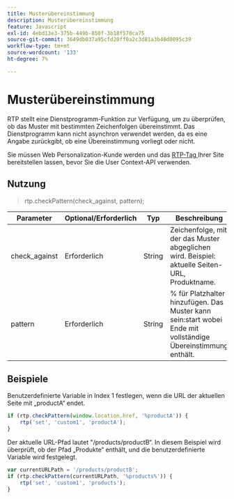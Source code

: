 ```yaml
---
title: Musterübereinstimmung
description: Musterübereinstimmung
feature: Javascript
exl-id: 4ebd13e3-375b-449b-850f-3b18f570ca75
source-git-commit: 3649db037a95cfd20ff0a2c3d81a3b40d0095c39
workflow-type: tm+mt
source-wordcount: '133'
ht-degree: 7%

---
```


# Musterübereinstimmung

RTP stellt eine Dienstprogramm-Funktion zur Verfügung, um zu überprüfen, ob das Muster mit bestimmten Zeichenfolgen übereinstimmt. Das Dienstprogramm kann nicht asynchron verwendet werden, da es eine Angabe zurückgibt, ob eine Übereinstimmung vorliegt oder nicht.

Sie müssen Web Personalization-Kunde werden und das [RTP-Tag ](https://experienceleague.adobe.com/de/docs/marketo/using/product-docs/web-personalization/rtp-tag-implementation/deploy-the-rtp-javascript) Ihrer Site bereitstellen lassen, bevor Sie die User Context-API verwenden.

## Nutzung

> rtp.checkPattern(check_against, pattern);

| Parameter | Optional/Erforderlich | Typ | Beschreibung |
|---|---|---|---|
| check_against | Erforderlich | String | Zeichenfolge, mit der das Muster abgeglichen wird. Beispiel: aktuelle Seiten-URL, Produktname. |
| pattern | Erforderlich | String | % für Platzhalter hinzufügen. Das Muster kann sein:start wobei Ende mit vollständige Übereinstimmung enthält. |

## Beispiele

Benutzerdefinierte Variable in Index 1 festlegen, wenn die URL der aktuellen Seite mit „productA“ endet.

```javascript
if (rtp.checkPattern(window.location.href, '%productA')) {
    rtp('set', 'custom1', 'productA');
}
```

Der aktuelle URL-Pfad lautet &quot;/products/productB“. In diesem Beispiel wird überprüft, ob der Pfad „Produkte“ enthält, und die benutzerdefinierte Variable wird festgelegt.

```javascript
var currentURLPath = '/products/productB';
if (rtp.checkPattern(currentURLPath, '%products%')) {
    rtp('set', 'custom1', 'products');
}
```

